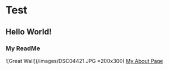 # Test
## Hello World!
### My ReadMe

![Great Wall](/images/DSC04421.JPG =200x300)
[My About Page](https://zzunstu.github.io/Test/first-post/)


